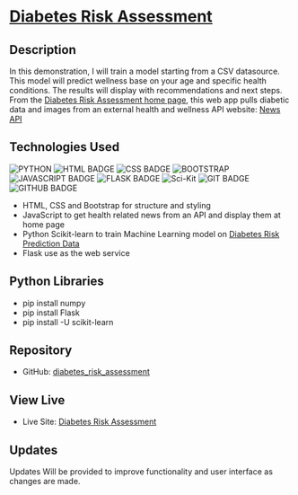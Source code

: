 # [Diabetes Risk Assessment](https://github.com/MegAgainDev/mlaas/riskassesment/db/)

## Description
In this demonstration, I will train a model starting from a CSV datasource.  This model will predict wellness base on your age and specific health conditions. The results will display with recommendations and next steps.  From the [Diabetes Risk Assessment home page](http://MegAgaindev.pythonanywhere.com/), this web app pulls diabetic data and images from an external health and wellness API website: [News API](http://Newsapi.org)

## Technologies Used
![PYTHON](https://img.shields.io/badge/python-3670A0?style=for-the-badge&logo=python&logoColor=ffdd54)
![HTML BADGE](https://img.shields.io/badge/HTML-239120?style=for-the-badge&logo=html5&logoColor=white)
![CSS BADGE](https://img.shields.io/badge/CSS-239120?&style=for-the-badge&logo=css3&logoColor=white)
![BOOTSTRAP](https://img.shields.io/badge/GitHub-100000?style=for-the-badge&logo=github&logoColor=white)
![JAVASCRIPT BADGE](https://img.shields.io/badge/JavaScript-323330?style=for-the-badge&logo=javascript&logoColor=F7DF1E)
![FLASK BADGE](https://img.shields.io/badge/Flask-000000?style=for-the-badge&logo=flask&logoColor=white)
![Sci-Kit](https://img.shields.io/badge/Scikit-blue)
![GIT BADGE](https://img.shields.io/badge/GIT-E44C30?style=for-the-badge&logo=git&logoColor=white)
![GITHUB BADGE](https://img.shields.io/badge/GitHub-100000?style=for-the-badge&logo=github&logoColor=white)

- HTML, CSS and Bootstrap for structure and styling
- JavaScript to get health related news from an API and display them at home page
- Python Scikit-learn to train Machine Learning model on [Diabetes Risk Prediction Data](https://archive.ics.uci.edu/ml/datasets/Early+stage+diabetes+risk+prediction+dataset.) 
- Flask use as the web service

## Python Libraries
- pip install numpy
- pip install Flask
- pip install -U scikit-learn

## Repository
- GitHub: [diabetes_risk_assessment](https://github.com/MegAgainDev/ai-mlaas-scikit/)

## View Live
- Live Site: [Diabetes Risk Assessment](http://MegAgaindev.pythonanywhere.com/)

## Updates
Updates Will be provided to improve functionality and user interface as changes are made.
